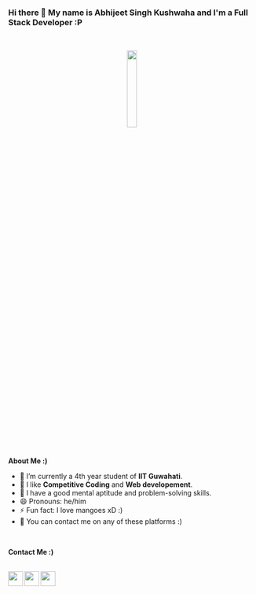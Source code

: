 ### Hi there 👋 My name is Abhijeet Singh Kushwaha and I'm a Full Stack Developer :P
<br />
<p align="center">
<img width="20%" src="https://clipground.com/images/coder-clipart-1.jpg"/>
</p>


                                                                                                      
<br />

                                                                                                       
**About Me :)**

- 🔭 I’m currently a 4th year student of **IIT Guwahati**. 
- 🌱 I like **Competitive Coding** and **Web developement**.
- 👯 I have a good mental aptitude and problem-solving skills.
- 😄 Pronouns: he/him
- ⚡ Fun fact: I love mangoes xD :)
- 💬 You can contact me on any of these platforms :)

<br />

**Contact Me :)**

<br />
<a href="https://www.linkedin.com/in/abhijeet-kushwaha-36565a209/">
  <img align="left"  width="30px" src="https://cdn.jsdelivr.net/npm/simple-icons@v3/icons/linkedin.svg" />
</a>

<a href="https://www.facebook.com/abhijeet.kushwaha.9081">
  <img align="left" width="30px" src="https://cdn.jsdelivr.net/npm/simple-icons@v3/icons/facebook.svg" />
</a>
<a href="mailto:abhijeetkushwaha208001@gmail.com? subject="">
  <img align="left" width="30px" src="https://cdn.jsdelivr.net/npm/simple-icons@3.13.0/icons/gmail.svg" />
</a>

